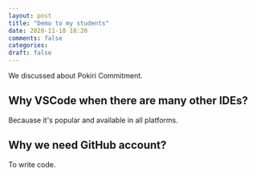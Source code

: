 ```yaml
---
layout: post
title: "Demo to my students"
date: 2020-11-18 18:20
comments: false
categories:
draft: false
---
```


We discussed about Pokiri Commitment.

## Why VSCode when there are many other IDEs?

Becauase it's popular and available in all platforms.

## Why we need GitHub account?

To write code.
